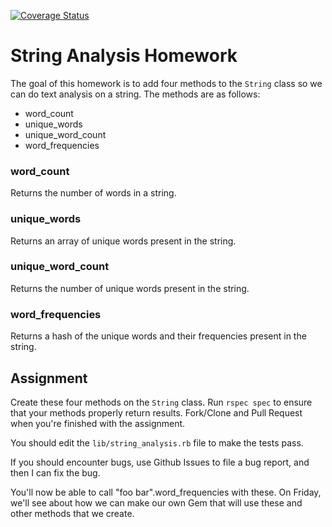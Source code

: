 [![Coverage Status](https://coveralls.io/repos/enspencer/ga-string-analysis-homework/badge.png)](https://coveralls.io/r/enspencer/ga-string-analysis-homework)

# String Analysis Homework

The goal of this homework is to add four methods to the `String` class so we can do text analysis on a string. The methods are as follows: 

- word_count
- unique_words
- unique_word_count
- word_frequencies

### word_count

Returns the number of words in a string. 

### unique_words

Returns an array of unique words present in the string.

### unique_word_count

Returns the number of unique words present in the string.

### word_frequencies

Returns a hash of the unique words and their frequencies present in the string. 

## Assignment

Create these four methods on the `String` class. Run `rspec spec` to ensure that your methods properly return results. Fork/Clone and Pull Request when you're finished with the assignment. 

You should edit the `lib/string_analysis.rb` file to make the tests pass. 

If you should encounter bugs, use Github Issues to file a bug report, and then I can fix the bug. 

You'll now be able to call "foo bar".word_frequencies with these. On Friday, we'll see about how we can make our own Gem that will use these and other methods that we create. 